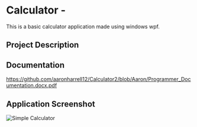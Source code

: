 
# Calculator - 

This is a basic calculator application made using windows wpf. 

## Project Description

## Documentation
https://github.com/aaronharrell12/Calculator2/blob/Aaron/Programmer_Documentation.docx.pdf


## Application Screenshot

![Simple Calculator](https://user-images.githubusercontent.com/18093319/109456818-3d8a9800-7a1f-11eb-9743-67a799a03a3e.png)


